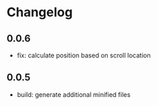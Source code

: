 # Changelog

## 0.0.6

- fix: calculate position based on scroll location

## 0.0.5

- build: generate additional minified files
